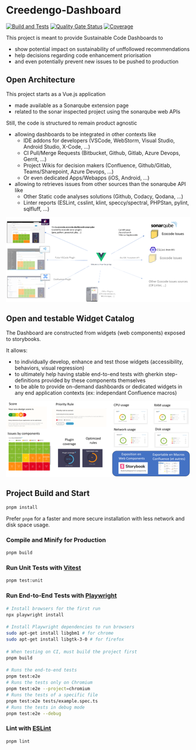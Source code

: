 # Creedengo-Dashboard

[![Build and Tests](https://github.com/green-code-initiative/creedengo-dashboard/actions/workflows/build.yml/badge.svg)](https://github.com/green-code-initiative/creedengo-dashboard/actions/workflows/build.yml)
[![Quality Gate Status](https://sonarcloud.io/api/project_badges/measure?project=green-code-initiative_ecocode-dashboard&metric=alert_status)](https://sonarcloud.io/summary/new_code?id=green-code-initiative_creedengo-dashboard)
[![Coverage](https://sonarcloud.io/api/project_badges/measure?project=green-code-initiative_ecocode-dashboard&metric=coverage)](https://sonarcloud.io/summary/new_code?id=green-code-initiative_creedengo-dashboard)

This project is meant to provide Sustainable Code Dashboards to

- show potential impact on sustainability of unffollowed recommendations
- help decisions regarding code enhancement priorisation 
- and even potentially prevent new issues to be pushed to production

## Open Architecture

This project starts as a Vue.js application

- made available as a Sonarqube extension page
- related to the sonar inspected project using the sonarqube web APIs

Still, the code is structured to remain product agnostic

- allowing dashboards to be integrated in other contexts like
  - IDE addons for developers (VSCode, WebStorm, Visual Studio, Android Studio, X-Code, ...)
  - CI Pull/Merge Requests (Bitbucket, Github, Gitlab, Azure Devops, Gerrit, ...)
  - Project Wikis for decision makers (Confluence, Github/Gitlab, Teams/Sharepoint, Azure Devops, ...)
  - Or even dedicated Apps/Webapps (iOS, Android, ...)
- allowing to retrieves issues from other sources than the sonarqube API like
  - Other Static code  analyses solutions (Github, Codacy, Qodana, ...)
  - Linter reports (ESLint, csslint, klint, speccy/spectral, PHPStan, pylint, sqlfluff, ...)

![multi lint issue sourced Web Application integrable into many solutions](documentation/open-architecture.png)

## Open and testable Widget Catalog

The Dashboard are constructed from widgets (web components) exposed to storybooks.

It allows:
- to individually develop, enhance and test those widgets (accessibility, behaviors, visual regression)
- to ultimately help having stable end-to-end tests with gherkin step-definitions provided by these components themselves
- to be able to provide on-demand dashboards or dedicated widgets in any end application contexts (ex: independant Confluence macros)

![built as a collection of wigdets usable for many dashboard](./documentation/dashboard-widgets.png)

## Project Build and Start

```sh
pnpm install
```

Prefer `pnpm` for a faster and more secure installation with less network and disk space usage.

### Compile and Minify for Production

```sh
pnpm build
```

### Run Unit Tests with [Vitest](https://vitest.dev/)

```sh
pnpm test:unit
```

### Run End-to-End Tests with [Playwright](https://playwright.dev)

```sh
# Install browsers for the first run
npx playwright install

# Install Playwright dependencies to run browsers
sudo apt-get install libgbm1 # for chrome
sudo apt-get install libgtk-3-0 # for firefox

# When testing on CI, must build the project first
pnpm build

# Runs the end-to-end tests
pnpm test:e2e
# Runs the tests only on Chromium
pnpm test:e2e --project=chromium
# Runs the tests of a specific file
pnpm test:e2e tests/example.spec.ts
# Runs the tests in debug mode
pnpm test:e2e --debug
```

### Lint with [ESLint](https://eslint.org/)

```sh
pnpm lint
```
